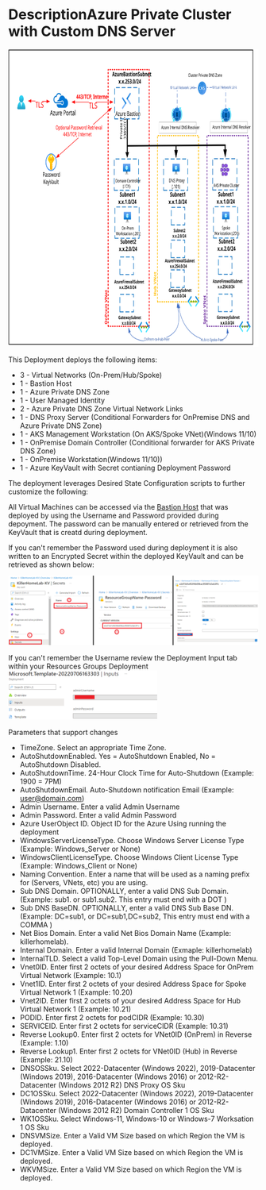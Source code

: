 # DescriptionAzure Private Cluster with Custom DNS Server
<img src="./x_Images/AKSPrivateClusterwithCustomDNS.svg" height="600" width="800"/>

This Deployment deploys the following items:

- 3 - Virtual Networks (On-Prem/Hub/Spoke)
- 1 - Bastion Host
- 1 - Azure Private DNS Zone
- 1 - User Managed Identity
- 2 - Azure Private DNS Zone Virtual Network Links
- 1 - DNS Proxy Server (Conditional Forwarders for OnPremise DNS and Azure Private DNS Zone)
- 1 - AKS Management Workstation (On AKS/Spoke VNet)(Windows 11/10)
- 1 - OnPremise Domain Controller (Conditional forwarder for AKS Private DNS Zone)
- 1 - OnPremise Workstation(Windows 11/10))
- 1 - Azure KeyVault with Secret contianing Deployment Password


The deployment leverages Desired State Configuration scripts to further customize the following:


All Virtual Machines can be accessed via the [Bastion Host](https://docs.microsoft.com/en-us/azure/bastion/bastion-overview) that was deployed by using the Username and Password provided during depoyment.  The password can be manually entered or retrieved from the KeyVault that is creatd during deployment.

If you can't remember the Password used during deployment it is also written to an Encrypted Secret within the deployed KeyVault and can be retrieved as shown below:

<img src="./x_Images/DeploymentPassword.png" width="600"/>

If you can't remember the Username review the Deployment Input tab within your Resources Groups Deployment
<img src="./x_Images/DeploymentUsername.png" width="300"/>

Parameters that support changes
- TimeZone.  Select an appropriate Time Zone.
- AutoShutdownEnabled.  Yes = AutoShutdown Enabled, No = AutoShutdown Disabled.
- AutoShutdownTime.  24-Hour Clock Time for Auto-Shutdown (Example: 1900 = 7PM)
- AutoShutdownEmail.  Auto-Shutdown notification Email (Example:  user@domain.com)
- Admin Username.  Enter a valid Admin Username
- Admin Password.  Enter a valid Admin Password
- Azure UserObject ID.  Object ID for the Azure Using running the deployment
- WindowsServerLicenseType.  Choose Windows Server License Type (Example:  Windows_Server or None)
- WindowsClientLicenseType.  Choose Windows Client License Type (Example:  Windows_Client or None)
- Naming Convention. Enter a name that will be used as a naming prefix for (Servers, VNets, etc) you are using.
- Sub DNS Domain.  OPTIONALLY, enter a valid DNS Sub Domain. (Example:  sub1. or sub1.sub2.    This entry must end with a DOT )
- Sub DNS BaseDN.  OPTIONALLY, enter a valid DNS Sub Base DN. (Example:  DC=sub1, or DC=sub1,DC=sub2,    This entry must end with a COMMA )
- Net Bios Domain.  Enter a valid Net Bios Domain Name (Example:  killerhomelab).
- Internal Domain.  Enter a valid Internal Domain (Exmaple:  killerhomelab)
- InternalTLD.  Select a valid Top-Level Domain using the Pull-Down Menu.
- Vnet0ID. Enter first 2 octets of your desired Address Space for OnPrem Virtual Network (Example: 10.1)
- Vnet1ID. Enter first 2 octets of your desired Address Space for Spoke Virtual Network 1 (Example: 10.20)
- Vnet2ID. Enter first 2 octets of your desired Address Space for Hub Virtual Network 1 (Example: 10.21)
- PODID. Enter first 2 octets for podCIDR (Example: 10.30)
- SERVICEID. Enter first 2 octets for serviceCIDR (Example: 10.31)
- Reverse Lookup0. Enter first 2 octets for VNet0ID (OnPrem) in Reverse (Example: 1.10)
- Reverse Lookup1. Enter first 2 octets for VNet0ID (Hub) in Reverse (Example: 21.10)
- DNSOSSku. Select 2022-Datacenter (Windows 2022), 2019-Datacenter (Windows 2019), 2016-Datacenter (Windows 2016) or 2012-R2-Datacenter (Windows 2012 R2) DNS Proxy OS Sku
- DC1OSSku. Select 2022-Datacenter (Windows 2022), 2019-Datacenter (Windows 2019), 2016-Datacenter (Windows 2016) or 2012-R2-Datacenter (Windows 2012 R2) Domain Controller 1 OS Sku
- WK1OSSku. Select Windows-11, Windows-10 or Windows-7 Worksation 1 OS Sku
- DNSVMSize. Enter a Valid VM Size based on which Region the VM is deployed.
- DC1VMSize. Enter a Valid VM Size based on which Region the VM is deployed.
- WKVMSize. Enter a Valid VM Size based on which Region the VM is deployed.